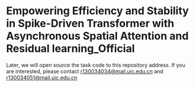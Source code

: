 # Empowering Efficiency and Stability in Spike-Driven Transformer with Asynchronous Spatial Attention and Residual learning_Official
Later, we will open source the task code to this repository address. If you are interested, please contact r130034034@mail.uic.edu.cn and r130034051@mail.uic.edu.cn
